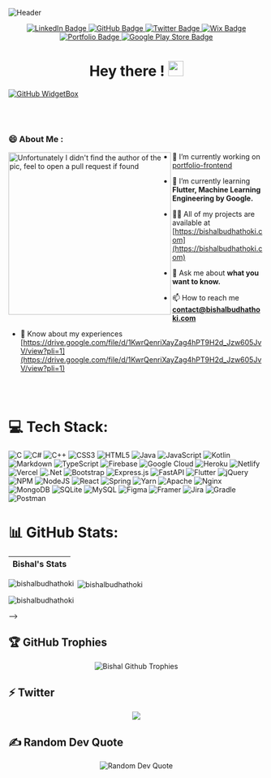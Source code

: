 <!-- ### Hi there 👋 -->

<!--
**BishalBudhathoki/BishalBudhathoki** is a ✨ _special_ ✨ repository because its `README.md` (this file) appears on your GitHub profile.

Here are some ideas to get you started:

- 🔭 I’m currently working on ...
- 🌱 I’m currently learning ...
- 👯 I’m looking to collaborate on ...
- 🤔 I’m looking for help with ...
- 💬 Ask me about ...
- 📫 How to reach me: ...
- 😄 Pronouns: ...
- ⚡ Fun fact: ...
-->
![Header](https://user-images.githubusercontent.com/35174206/208630291-1a6dd287-af7a-4765-8fc3-6750caf5ebd9.png)

 
<!-- <div id="header" align="center">
  <img src="https://media.giphy.com/media/f3iwJFOVOwuy7K6FFw/giphy.gif" width="500"/>
</div> -->
 
<div id="badges" align="center">

  
  <a href="https://linkedin.com/in/BishalBudhathoki">
    <img src="https://img.shields.io/badge/LinkedIn-blue?style=for-the-badge&logo=linkedin&logoColor=white" alt="LinkedIn Badge"/>
  </a>
  <a href="https://github.com/BishalBudhathoki?tab=repositories">
    <img src="https://img.shields.io/badge/GitHub-black?style=for-the-badge&logo=github&logoColor=white" alt="GitHub Badge"/>
  </a>
  <a href="https://twitter.com/Bis2vis">
    <img src="https://img.shields.io/badge/Twitter-blue?style=for-the-badge&logo=twitter&logoColor=white" alt="Twitter Badge"/>
  </a>
   <a href="https://bishalkc331.wixsite.com/bishalbudhathoki">
    <img src="https://img.shields.io/badge/Wix-white?style=for-the-badge&logo=wix&logoColor=black" alt="Wix Badge"/>
  </a>
   <a href="https://bishalbudhathoki.tech">
    <img src="https://img.shields.io/badge/Portfolio-purple?style=for-the-badge&logo=portfolio&logoColor=white" alt="Portfolio Badge"/>
  </a>
   <a href="https://play.google.com/store/apps/developer?id=Er.Bishal+Budhathoki">
    <img src="https://img.shields.io/badge/GooglePlay-darkred?style=for-the-badge&logo=google-play&logoColor=white" alt="Google Play Store Badge"/>
  </a>

</div>

<div align="center">
  <img src="https://komarev.com/ghpvc/?username=bishalbudhathoki&style=flat-square&color=blue" alt=""/>
  <h1>
  Hey there !

  <img src="https://media.giphy.com/media/hvRJCLFzcasrR4ia7z/giphy.gif" width="30px"/>
</h1>
 
</div>

 [![GitHub WidgetBox](https://github-widgetbox.vercel.app/api/profile?username=BishalBudhathoki&data=followers,repositories,stars,commits)](https://github.com/BishalBudhathoki)
 
<!-- <div align="center">
  <img src="https://media.giphy.com/media/mTPjPA6SSXgTsnZ1Dh/giphy.gif" width="600" height="300"/>
</div> -->
<br/>
<br/>

### 😄 About Me :
<div>
  <img align="left" src="https://github.com/BishalBudhathoki/Private/blob/main/IMG_5125.jpg" alt="Unfortunately I didn't find the author of the pic, feel to open a pull request if found" width="320" />


- 🔭 I’m currently working on [portfolio-frontend](https://github.com/BishalBudhathoki/portfolio_frontend)

- 🌱 I’m currently learning **Flutter, Machine Learning Engineering by Google.**

- 👨‍💻 All of my projects are available at [https://bishalbudhathoki.com](https://bishalbudhathoki.com)

- 💬 Ask me about **what you want to know.**

- 📫 How to reach me **contact@bishalbudhathoki.com**

- 📄 Know about my experiences [https://drive.google.com/file/d/1KwrQenriXayZag4hPT9H2d_Jzw605JvV/view?pli=1](https://drive.google.com/file/d/1KwrQenriXayZag4hPT9H2d_Jzw605JvV/view?pli=1)
<!--   [![Gmail Badge](https://img.shields.io/badge/Gmail-D14836?style=for-the-badge&logo=gmail&logoColor=white)](https://mail.google.com/mail/u/1/#inbox?compose=new) -->
</div>
<br/>
<br/>

# 💻 Tech Stack:

![C](https://img.shields.io/badge/c-%2300599C.svg?style=for-the-badge&logo=c&logoColor=white) ![C#](https://img.shields.io/badge/c%23-%23239120.svg?style=for-the-badge&logo=c-sharp&logoColor=white) ![C++](https://img.shields.io/badge/c++-%2300599C.svg?style=for-the-badge&logo=c%2B%2B&logoColor=white) ![CSS3](https://img.shields.io/badge/css3-%231572B6.svg?style=for-the-badge&logo=css3&logoColor=white) ![HTML5](https://img.shields.io/badge/html5-%23E34F26.svg?style=for-the-badge&logo=html5&logoColor=white) ![Java](https://img.shields.io/badge/java-%23ED8B00.svg?style=for-the-badge&logo=java&logoColor=white) ![JavaScript](https://img.shields.io/badge/javascript-%23323330.svg?style=for-the-badge&logo=javascript&logoColor=%23F7DF1E) ![Kotlin](https://img.shields.io/badge/kotlin-%230095D5.svg?style=for-the-badge&logo=kotlin&logoColor=white) ![Markdown](https://img.shields.io/badge/markdown-%23000000.svg?style=for-the-badge&logo=markdown&logoColor=white) ![TypeScript](https://img.shields.io/badge/typescript-%23007ACC.svg?style=for-the-badge&logo=typescript&logoColor=white) ![Firebase](https://img.shields.io/badge/firebase-%23039BE5.svg?style=for-the-badge&logo=firebase) ![Google Cloud](https://img.shields.io/badge/Google%20Cloud-%234285F4.svg?style=for-the-badge&logo=google-cloud&logoColor=white) ![Heroku](https://img.shields.io/badge/heroku-%23430098.svg?style=for-the-badge&logo=heroku&logoColor=white) ![Netlify](https://img.shields.io/badge/netlify-%23000000.svg?style=for-the-badge&logo=netlify&logoColor=#00C7B7) ![Vercel](https://img.shields.io/badge/vercel-%23000000.svg?style=for-the-badge&logo=vercel&logoColor=white) ![.Net](https://img.shields.io/badge/.NET-5C2D91?style=for-the-badge&logo=.net&logoColor=white) ![Bootstrap](https://img.shields.io/badge/bootstrap-%23563D7C.svg?style=for-the-badge&logo=bootstrap&logoColor=white) ![Express.js](https://img.shields.io/badge/express.js-%23404d59.svg?style=for-the-badge&logo=express&logoColor=%2361DAFB) ![FastAPI](https://img.shields.io/badge/FastAPI-005571?style=for-the-badge&logo=fastapi) ![Flutter](https://img.shields.io/badge/Flutter-%2302569B.svg?style=for-the-badge&logo=Flutter&logoColor=white) ![jQuery](https://img.shields.io/badge/jquery-%230769AD.svg?style=for-the-badge&logo=jquery&logoColor=white) ![NPM](https://img.shields.io/badge/NPM-%23000000.svg?style=for-the-badge&logo=npm&logoColor=white) ![NodeJS](https://img.shields.io/badge/node.js-6DA55F?style=for-the-badge&logo=node.js&logoColor=white) ![React](https://img.shields.io/badge/react-%2320232a.svg?style=for-the-badge&logo=react&logoColor=%2361DAFB) ![Spring](https://img.shields.io/badge/spring-%236DB33F.svg?style=for-the-badge&logo=spring&logoColor=white) ![Yarn](https://img.shields.io/badge/yarn-%232C8EBB.svg?style=for-the-badge&logo=yarn&logoColor=white) ![Apache](https://img.shields.io/badge/apache-%23D42029.svg?style=for-the-badge&logo=apache&logoColor=white) ![Nginx](https://img.shields.io/badge/nginx-%23009639.svg?style=for-the-badge&logo=nginx&logoColor=white) ![MongoDB](https://img.shields.io/badge/MongoDB-%234ea94b.svg?style=for-the-badge&logo=mongodb&logoColor=white) ![SQLite](https://img.shields.io/badge/sqlite-%2307405e.svg?style=for-the-badge&logo=sqlite&logoColor=white) ![MySQL](https://img.shields.io/badge/mysql-%2300f.svg?style=for-the-badge&logo=mysql&logoColor=white) 	![Figma](https://img.shields.io/badge/figma-%23F24E1E.svg?style=for-the-badge&logo=figma&logoColor=white) ![Framer](https://img.shields.io/badge/Framer-black?style=for-the-badge&logo=framer&logoColor=blue) ![Jira](https://img.shields.io/badge/jira-%230A0FFF.svg?style=for-the-badge&logo=jira&logoColor=white) ![Gradle](https://img.shields.io/badge/Gradle-02303A.svg?style=for-the-badge&logo=Gradle&logoColor=white) ![Postman](https://img.shields.io/badge/Postman-FF6C37?style=for-the-badge&logo=postman&logoColor=white)
# 📊 GitHub Stats:


|                                                                     Bishal's Stats                                                                     |
|:------------------------------------------------------------------------------------------------------------------------------------------------------:|
<p><img align="left" src="https://github-readme-stats.vercel.app/api/top-langs?username=bishalbudhathoki&show_icons=true&locale=en&layout=compact" alt="bishalbudhathoki" /></p>

<p>&nbsp;<img align="center" src="https://github-readme-stats.vercel.app/api?username=bishalbudhathoki&show_icons=true&locale=en" alt="bishalbudhathoki" /></p>

<p><img align="center" src="https://github-readme-streak-stats.herokuapp.com/?user=bishalbudhathoki&" alt="bishalbudhathoki" /></p>

  
</div> -->
 
## 🏆 GitHub Trophies
<div align="center">
    <img align="center" src="https://github-profile-trophy.vercel.app/?username=BishalBudhathoki&theme=algolia&no-frame=false&no-bg=false&margin-w=6" alt="Bishal Github Trophies"/>
</div>

## ⚡ Twitter 
<div align="center">
    <img  src="https://github-readme-twitter.gazf.vercel.app/api?id=Bis2vis&layout=wide" />
</div>

## ✍️ Random Dev Quote
<div align="center">
   <img align="center" src="https://quotes-github-readme.vercel.app/api?type=vetical&theme=tokyonight" alt="Random Dev Quote"/>
</div>
